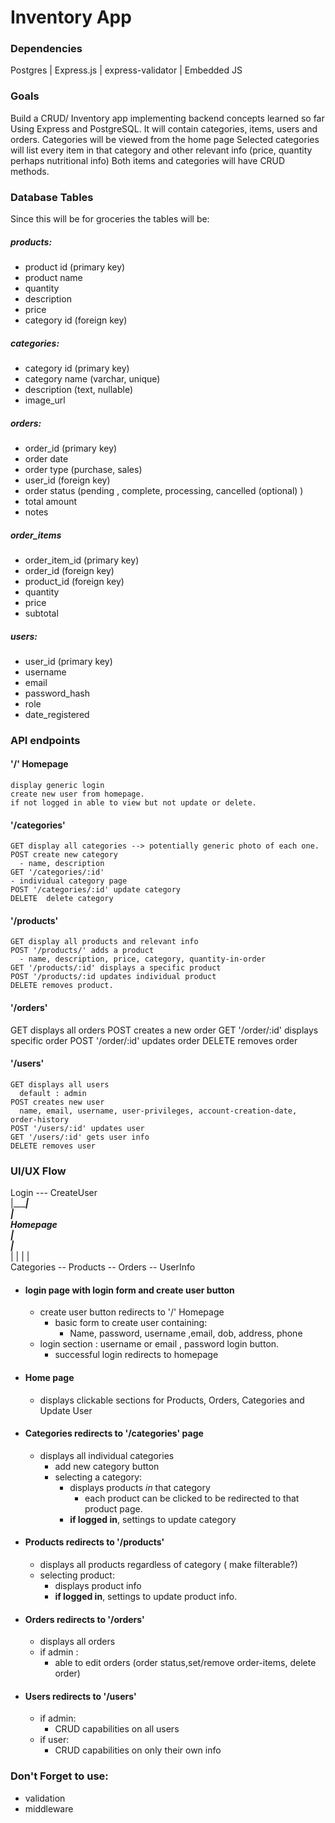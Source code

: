 # Inventory App
### Dependencies
Postgres | Express.js | express-validator | Embedded JS

### Goals
Build a CRUD/ Inventory app implementing backend concepts learned so far Using Express and PostgreSQL.
It will contain categories, items, users and orders.
Categories will be viewed from the home page
Selected categories will list every item in that category and other relevant info (price, quantity perhaps nutritional info)
Both items and categories will have CRUD methods.

### Database Tables
Since this will be for groceries the tables will be: 
##### products:  
  - product id (primary key)
  - product name 
  - quantity
  - description
  - price
  - category id (foreign key) 
##### categories:
  - category id (primary key)
  - category name (varchar, unique)
  - description (text,  nullable)
  - image_url
##### orders:
  - order_id (primary key)
  - order date
  - order type (purchase, sales)
  - user_id (foreign key)
  - order status (pending , complete, processing, cancelled (optional) )
  - total amount
  - notes
##### order_items
  - order_item_id (primary key)
  - order_id (foreign key)
  - product_id (foreign key)
  - quantity
  - price
  - subtotal
##### users:
  - user_id (primary key)
  - username
  - email
  - password_hash
  - role
  - date_registered

### API endpoints

  #### '/' Homepage
    display generic login
    create new user from homepage.
    if not logged in able to view but not update or delete.

  #### '/categories'
    GET display all categories --> potentially generic photo of each one.
    POST create new category
      - name, description
    GET '/categories/:id' 
    - individual category page
    POST '/categories/:id' update category
    DELETE  delete category

  #### '/products'
    GET display all products and relevant info
    POST '/products/' adds a product
      - name, description, price, category, quantity-in-order
    GET '/products/:id' displays a specific product
    POST '/products/:id updates individual product
    DELETE removes product.

  #### '/orders'
   GET displays all orders
   POST creates a new order
   GET '/order/:id' displays specific order
   POST '/order/:id' updates order
   DELETE removes order
  
  #### '/users'
    GET displays all users
      default : admin
    POST creates new user
      name, email, username, user-privileges, account-creation-date, order-history
    POST '/users/:id' updates user
    GET '/users/:id' gets user info
    DELETE removes user

### UI/UX Flow
 
  Login --- CreateUser   
    |____________|  
                 |  
              Homepage  
                 |  
    _____________|______________________  
    |            |          |          |  
Categories -- Products -- Orders -- UserInfo  


- #### login page with login form and create user button 
  - create user button redirects to '/' Homepage
    - basic form to create user containing:
      - Name, password, username ,email, dob, address, phone
  - login section : username or email , password login button.
    - successful login redirects to homepage
- #### Home page 
  - displays clickable sections for Products, Orders, Categories and Update User
- #### Categories redirects to '/categories' page
  - displays all individual categories
    - add new category button
    - selecting a category:
      - displays products *in* that category
        - each product can be clicked to be redirected to that product page. 
      - __if logged in__, settings to update category
- #### Products redirects to '/products'
  - displays all products regardless of category ( make filterable?)
  - selecting product:
    - displays product info
    - __if logged in__, settings to update product info.
- #### Orders redirects to '/orders'
    - displays all orders
  - if admin : 
    - able to edit orders (order status,set/remove order-items, delete order)
- #### Users redirects to '/users'
  - if admin:
    - CRUD capabilities on all users
  - if user:
    - CRUD capabilities on only their own info

### Don't Forget to use:
- validation
- middleware